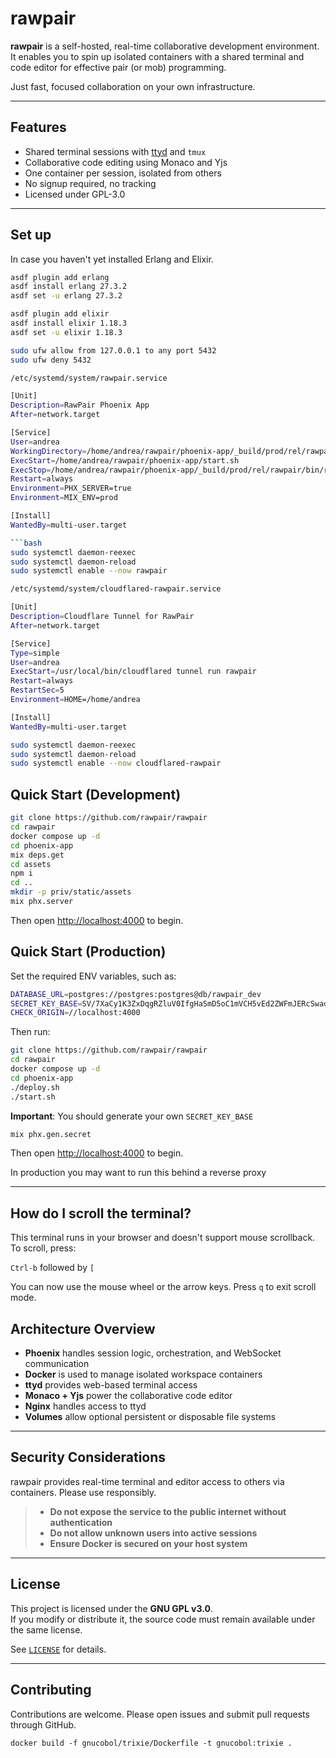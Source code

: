 # rawpair

**rawpair** is a self-hosted, real-time collaborative development environment.  
It enables you to spin up isolated containers with a shared terminal and code editor for effective pair (or mob) programming.

Just fast, focused collaboration on your own infrastructure.

---

## Features

- Shared terminal sessions with [ttyd](https://github.com/tsl0922/ttyd) and `tmux`
- Collaborative code editing using Monaco and Yjs
- One container per session, isolated from others
- No signup required, no tracking
- Licensed under GPL-3.0

---

## Set up

In case you haven't yet installed Erlang and Elixir.

```bash
asdf plugin add erlang
asdf install erlang 27.3.2
asdf set -u erlang 27.3.2

asdf plugin add elixir
asdf install elixir 1.18.3
asdf set -u elixir 1.18.3

sudo ufw allow from 127.0.0.1 to any port 5432
sudo ufw deny 5432

```

```bash
/etc/systemd/system/rawpair.service

[Unit]
Description=RawPair Phoenix App
After=network.target

[Service]
User=andrea
WorkingDirectory=/home/andrea/rawpair/phoenix-app/_build/prod/rel/rawpair
ExecStart=/home/andrea/rawpair/phoenix-app/start.sh
ExecStop=/home/andrea/rawpair/phoenix-app/_build/prod/rel/rawpair/bin/rawpair stop
Restart=always
Environment=PHX_SERVER=true
Environment=MIX_ENV=prod

[Install]
WantedBy=multi-user.target

```bash
sudo systemctl daemon-reexec
sudo systemctl daemon-reload
sudo systemctl enable --now rawpair
```

```bash
/etc/systemd/system/cloudflared-rawpair.service

[Unit]
Description=Cloudflare Tunnel for RawPair
After=network.target

[Service]
Type=simple
User=andrea
ExecStart=/usr/local/bin/cloudflared tunnel run rawpair
Restart=always
RestartSec=5
Environment=HOME=/home/andrea

[Install]
WantedBy=multi-user.target
```

```bash
sudo systemctl daemon-reexec
sudo systemctl daemon-reload
sudo systemctl enable --now cloudflared-rawpair
```

## Quick Start (Development)

```bash
git clone https://github.com/rawpair/rawpair
cd rawpair
docker compose up -d
cd phoenix-app
mix deps.get
cd assets
npm i
cd ..
mkdir -p priv/static/assets
mix phx.server
```

Then open [http://localhost:4000](http://localhost:4000) to begin.

## Quick Start (Production)

Set the required ENV variables, such as:

```bash
DATABASE_URL=postgres://postgres:postgres@db/rawpair_dev
SECRET_KEY_BASE=SV/7XaCy1K3ZxDqgRZluV0IfgHaSmD5oC1mVCH5vEd2ZWFmJERcSwadMOfvl1o5H
CHECK_ORIGIN=//localhost:4000
```

Then run:

```bash
git clone https://github.com/rawpair/rawpair
cd rawpair
docker compose up -d
cd phoenix-app
./deploy.sh
./start.sh
```

**Important**: You should generate your own `SECRET_KEY_BASE`

```bash
mix phx.gen.secret
```

Then open [http://localhost:4000](http://localhost:4000) to begin.

In production you may want to run this behind a reverse proxy

---

## How do I scroll the terminal?

This terminal runs in your browser and doesn't support mouse scrollback.
To scroll, press:

`Ctrl-b` followed by `[`

You can now use the mouse wheel or the arrow keys. Press `q` to exit scroll mode.

## Architecture Overview

- **Phoenix** handles session logic, orchestration, and WebSocket communication
- **Docker** is used to manage isolated workspace containers
- **ttyd** provides web-based terminal access
- **Monaco + Yjs** power the collaborative code editor
- **Nginx** handles access to ttyd
- **Volumes** allow optional persistent or disposable file systems

---

## Security Considerations

rawpair provides real-time terminal and editor access to others via containers. Please use responsibly.

> - **Do not expose the service to the public internet without authentication**  
> - **Do not allow unknown users into active sessions**  
> - **Ensure Docker is secured on your host system**

---

## License

This project is licensed under the **GNU GPL v3.0**.  
If you modify or distribute it, the source code must remain available under the same license.

See [`LICENSE`](LICENSE) for details.

---

## Contributing

Contributions are welcome. Please open issues and submit pull requests through GitHub.


`docker build -f gnucobol/trixie/Dockerfile -t gnucobol:trixie .`